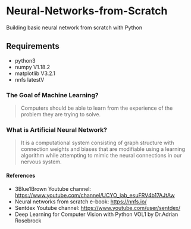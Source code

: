 # Neural-Networks-from-Scratch
Building basic neural network from scratch with Python

## Requirements
* python3
* numpy V1.18.2
* matplotlib V3.2.1
* nnfs latestV

### The Goal of Machine Learning?
> Computers should be able to learn from the experience of the problem they are trying to solve.

### What is Artificial Neural Network?
> It is a computational system consisting of graph structure with connection weights and biases that are modifiable using a learning algorithm while
> attempting to mimic the neural connections in our nervous system.

#### References
* 3Blue1Brown Youtube channel: https://www.youtube.com/channel/UCYO_jab_esuFRV4b17AJtAw
* Neural networks from scratch e-book: https://nnfs.io/
* Sentdex Youtube channel: https://www.youtube.com/user/sentdex/
* Deep Learning for Computer Vision with Python VOL1 by Dr.Adrian Rosebrock